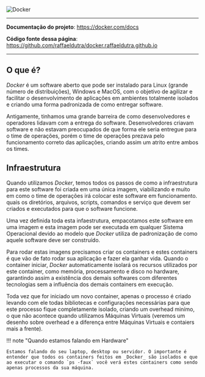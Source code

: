 ![Docker](https://developers.redhat.com/sites/default/files/styles/article_feature/public/blog/2015/01/docker-whale-home-logo.png?itok=nf2cLFMc)


---

**Documentação do projeto**: <a href="https://docker.com/docs" target="_blank">https://docker.com/docs</a>

**Código fonte dessa página**: <a href="https://github.com/raffaeldutra/docker.raffaeldutra.github.io" target="_blank">https://github.com/raffaeldutra/docker.raffaeldutra.github.io</a>

---

## O que é?

_Docker_ é um software aberto que pode ser instalado para Linux (grande número de distribuições), Windows e MacOS, com o objetivo de agilizar e facilitar o desenvolvimento de aplicações em ambientes totalmente isolados e criando uma forma padronizada de como entregar software.

Antigamente, tinhamos uma grande barreira de como desenvolvedores e operadores lidavam com a entrega do software. Desenvolvedores criavam software e não estavam preocupados de que forma ele seria entregue para o time de operações, porém o time de operações prezava pelo funcionamento correto das aplicações, criando assim um atrito entre ambos os times.

## Infraestrutura

Quando utilizamos _Docker_, temos todos os passos de como a infraestrutura para este software foi criada em uma única imagem, viabilizando e muito em como o time de operações irá colocar este software em funcionamento. quais os diretórios, arquivos, scripts, comandos e serviço que devem ser criados e executados para que o software funcione.

Uma vez definida toda esta infaestrutura, empacotamos este software em uma imagem e esta imagem pode ser executada em qualquer Sistema Operacional devido ao modelo que _Docker_ utiliza de padronização de como aquele software deve ser construído.

Para rodar estas imagens precisamos criar os containers e estes containers é que vão de fato rodar sua aplicação e fazer ela ganhar vida. Quando o container iniciar, _Docker_ automaticamente isolará os recursos utilizados por este container, como memória, processamento e disco no hardware, garantindo assim a existência dos demais softwares com diferentes tecnologias sem a influência dos demais containers em execução.

Toda vez que for iniciado um novo container, apenas o processo é criado levando com ele todas bibliotecas e configurações necessárias para que este processo fique completamente isolado, criando um overhead minímo, o que não acontece quando utilizamos Máquinas Virtuais (veremos um desenho sobre overhead e a diferença entre Máquinas Virtuais e contaiers mais a frente).

!!! note "Quando estamos falando em Hardware"

    Estamos falando do seu laptop, desktop ou servidor. O importante é entender que todos os containers feitos em _Docker_ são isolados e que ao executar o comando `ps -faux` você verá estes containers como sendo apenas processos da sua máquina.
